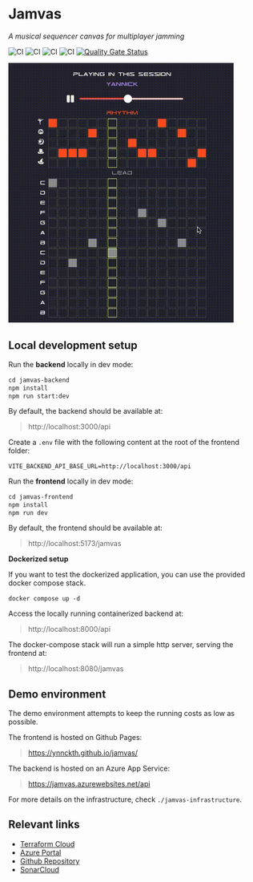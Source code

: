 # Jamvas
*A musical sequencer canvas for multiplayer jamming*

![CI](https://github.com/ynnckth/jamvas/actions/workflows/build-backend.yml/badge.svg)
![CI](https://github.com/ynnckth/jamvas/actions/workflows/release-backend.yml/badge.svg)
![CI](https://github.com/ynnckth/jamvas/actions/workflows/build-frontend.yml/badge.svg)
![CI](https://github.com/ynnckth/jamvas/actions/workflows/release-frontend.yml/badge.svg)
[![Quality Gate Status](https://sonarcloud.io/api/project_badges/measure?project=ynnckth_jamvas&metric=alert_status)](https://sonarcloud.io/summary/new_code?id=ynnckth_jamvas)

<img src="docs/assets/screenshot.gif" width="450px" />

## Local development setup
Run the **backend** locally in dev mode:
```shell
cd jamvas-backend
npm install
npm run start:dev
```
By default, the backend should be available at: 
> http://localhost:3000/api

Create a `.env` file with the following content at the root of the frontend folder:
```
VITE_BACKEND_API_BASE_URL=http://localhost:3000/api
```
Run the **frontend** locally in dev mode:

```shell
cd jamvas-frontend
npm install
npm run dev
```
By default, the frontend should be available at:
> http://localhost:5173/jamvas

**Dockerized setup**

If you want to test the dockerized application, you can use the provided docker compose stack. 
```shell
docker compose up -d
```
Access the locally running containerized backend at: 
> http://localhost:8000/api

The docker-compose stack will run a simple http server, serving the frontend at: 
> http://localhost:8080/jamvas

## Demo environment
The demo environment attempts to keep the running costs as low as possible.

The frontend is hosted on Github Pages:
> https://ynnckth.github.io/jamvas/

The backend is hosted on an Azure App Service:
> https://jamvas.azurewebsites.net/api

For more details on the infrastructure, check `./jamvas-infrastructure`.

## Relevant links
- [Terraform Cloud](https://app.terraform.io/app/ynnckth/workspaces/jamvas)
- [Azure Portal](https://portal.azure.com/)
- [Github Repository](https://github.com/ynnckth/jamvas)
- [SonarCloud](https://sonarcloud.io/project/overview?id=ynnckth_jamvas)
